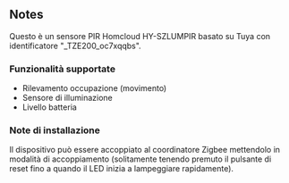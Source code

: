 <!-- Notes BEGIN -->
## Notes

Questo è un sensore PIR Homcloud HY-SZLUMPIR basato su Tuya con identificatore "_TZE200_oc7xqqbs".

### Funzionalità supportate
- Rilevamento occupazione (movimento)
- Sensore di illuminazione
- Livello batteria

### Note di installazione
Il dispositivo può essere accoppiato al coordinatore Zigbee mettendolo in modalità di accoppiamento (solitamente tenendo premuto il pulsante di reset fino a quando il LED inizia a lampeggiare rapidamente).
<!-- Notes END -->